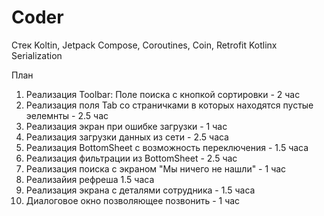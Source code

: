 # Coder

Стек
Koltin,
Jetpack Compose,
Coroutines,
Coin, 
Retrofit
Kotlinx Serialization

План
1. Реализация Toolbar: Поле поиска с кнопкой сортировки - 2 час
2. Реализация поля Tab со страничками в которых находятся пустые эелемнты - 2.5 час
3. Реализация экран при ошибке загрузки - 1 час
4. Реализация загрузки данных из сети - 2.5 часа
5. Реализация BottomSheet с возможность переключения - 1.5 часа
6. Реализация фильтрации из BottomSheet - 2.5 час
7. Реализация поиска с экраном "Мы ничего не нашли" - 1 час
8. Реализайия рефреша 1.5 часа
9. Реализация экрана с деталями сотрудника - 1.5 часа
10. Диалоговое окно позволяющее позвонить - 1 час
